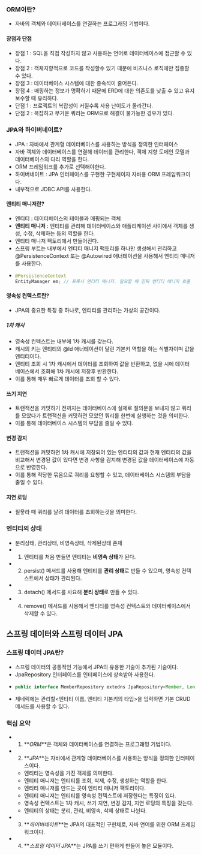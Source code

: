 ### ORM이란?

- 자바의 객체와 데이터베이스를 연결하는 프로그래밍 기법이다.

#### 장점과 단점

- 장점 1 : SQL을 직접 작성하지 않고 사용하는 언어로 데이터베이스에 접근할 수 있다.
- 장점 2 : 객체지향적으로 코드를 작성할수 있기 때문에 비즈니스 로직에만 집중할 수 있다.
- 장점 3 : 데이터베이스 시스템에 대한 종속석이 줄어든다.
- 장점 4 : 매핑하는 정보가 명확하기 때문에 ERD에 대한 의존도를 낮출 수 있고 유지보수할 때 유리하다.
- 단점 1 : 프로젝트의 복잡성이 커질수록 사용 난이도가 올라간다.
- 단점 2 : 복잡하고 무거운 쿼리는 ORM으로 해결이 불가능한 경우가 있다.

### JPA와 하이버네이트?

- JPA : 자바에서 관계형 데이터베이스를 사용하는 방식을 정의한 인터페이스
- 자바 객체와 데이터베이스를 연결해 데이터를 관리한다, 객체 지향 도메인 모델과 데이터베이스의 다리 역할을 한다.
- ORM 프레임워크를 추가로 선택해야한다.
- 하이버네이트 : JPA 인터페이스를 구현한 구현체이자 자바용 ORM 프레임워크이다.
- 내부적으로 JDBC API를 사용한다.

#### 엔티티 매니저란?

- 엔티티 : 데이터베이스의 테이블과 매핑되는 객체
- **엔티티 매니저** : 엔티티를 관리해 데이터베이스와 애플리케이션 사이에서 객체를 생성, 수정, 삭제하는 등의 역할을 한다.
- 엔티티 매니저 팩토리에서 만들어진다.
- 스프링 부트는 내부에서 엔티티 매니저 팩토리를 하나만 생성해서 관리하고 @PersistenceContext 또는 @Autowired 애너테이션을 사용해서 엔티티 매니저를 사용한다.
- ```java
  @PersistenceContext
  EntityManager em; // 프록시 엔티티 매니저. 필요할 때 진짜 엔티티 매니저 호출
  ```

#### 영속성 컨텍스트란?

- JPA의 중요한 특징 중 하나로, 엔티티를 관리하는 가상의 공간이다.

##### 1차 캐시

- 영속성 컨텍스트는 내부에 1차 캐시를 갖는다.
- 캐시의 키는 엔티티의 @Id 애너테이션이 달린 기본키 역할을 하는 식별자이며 값을 엔티티이다.
- 엔티티 조회 시 1차 캐시에서 데이터를 조회하여 값을 반환하고, 없을 시에 데이터 베이스에서 조회해 1차 캐시에 저장후 반환한다.
- 이를 통해 매우 빠르게 데이터를 조회 할 수 있다.

#### 쓰기 지연

- 트랜잭션을 커밋하기 전까지는 데이터베이스에 실제로 질의문을 보내지 않고 쿼리를 모았다가 트랜잭션을 커밋하면 모았던 쿼리를 한번에 실행하는 것을 의미한다.
- 이를 통해 데이터베이스 시스템의 부담을 줄일 수 있다.

#### 변경 감지

- 트랜잭션을 커밋하면 1차 캐시에 저장되어 있는 엔티티의 값과 현재 엔티티의 값을 비교해서 변경된 값이 있다면 변경 사항을 감지해 변경된 값을 데이터베이스에 자동으로 반영한다.
- 이를 통해 적당한 묶음으로 쿼리를 요청할 수 있고, 데이터베이스 시스템의 부담을 줄일 수 있다.

#### 지연 로딩

- 필욯라 때 쿼리를 날려 데이터를 조회하는것을 의미한다.

### 엔티티의 상태

- 분리상태, 관리상태, 비영속상태, 삭제된상태 존재
- 1. 엔티티를 처음 만들면 엔티티는 **비영속 상태**가 된다.
- 2. persist() 메서드를 사용해 엔티티를 **관리 상태**로 반들 수 있으며, 영속성 컨텍스트에서 상태가 관리된다.
- 3. detach() 메서드를 사요해 **분리 상태**로 만들 수 있다.
- 4. remove() 메서드를 사용해서 엔티티를 영속성 컨텍스트와 데이터베이스에서 삭제할 수 있다.

## 스프링 데이터와 스프링 데이터 JPA

### 스프링 데이터 JPA란?

- 스프링 데이터의 공통적인 기능에서 JPA의 유용한 기술이 추가된 기술이다.
- JpaRepository 인터페이스를 인터페이스에 상속받아 사용한다.
- ```java
  public interface MemberRepository extedns JpaRepository<Member, Long>{}
  ```
- 제네릭에는 관리할<엔티티 이름, 엔티티 기본키의 타입>을 입력하면 기본 CRUD 메서드를 사용할 수 있다.

### 핵심 요약

- 1. **_ORM_**은 객체와 데이터베이스를 연결하는 프로그래밍 기법이다.
- 2. **_JPA_**는 자바에서 관계형 데이터베이스를 사용하는 방식을 정의한 인터페이스이다.
  - 엔티티는 영속성을 가진 객체를 의미한다.
  - 엔티티 매니저는 엔티티를 조회, 삭제, 수정, 생성하는 역할을 한다.
  - 엔티티 매니저를 만드는 곳이 엔티티 매니저 팩토리이다.
  - 엔티티 매니저는 엔티티를 영속성 컨텍스트에 저장한다는 특징이 있다.
  - 영속성 컨텍스트는 1차 캐시, 쓰기 지연, 변경 감지, 지연 로딩의 특징을 갖는다.
  - 엔티티의 상태는 분리, 관리, 비영속, 삭제 상태로 나뉜다.
- 3. **_하이버네이트_**는 JPA의 대표적인 구현체로, 자바 언어를 위한 ORM 프레임워크이다.
- 4. **_스프링 데이터 JPA_**는 JPA를 쓰기 편하게 만들어 놓은 모듈이다.

